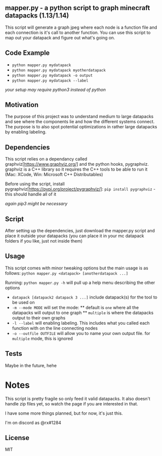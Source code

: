 ## mapper.py - a python script to graph minecraft datapacks (1.13/1.14)

This script will generate a graph jpeg where each node is a function file and each connection is it's call to another function. You can use this script to map out your datapack and figure out what's going on.

## Code Example

* `python mapper.py mydatapack`
* `python mapper.py mydatapack myotherdatapack`
* `python mapper.py mydatapack -o output`
* `python mapper.py mydatapack --label`

*your setup may require python3 instead of python*

## Motivation

The purpose of this project was to understand medium to large datapacks and see where the components lie and how the different systems connect. The purpose is to also spot potential optimizations in rather large datapacks by enabling labeling.

## Dependencies

This script relies on a dependancy called graphviz[https://www.graphviz.org/] and the python hooks, pygraphviz.
graphviz is a C++ library so it requires the C++ tools to be able to run it (Mac: XCode, Win: Microsoft C++ Distributables)

Before using the script, install pygraphviz[https://pypi.org/project/pygraphviz/]:
`pip install pygraphviz` - this should handle all of it

*again pip3 might be necessary*

## Script

After setting up the dependencies, just download the mapper.py script and place it outside your datapacks (you can place it in your mc datapack folders if you like, just not inside them)

## Usage

This script comes with minor tweaking options but the main usage is as follows:
`python mapper.py <datapack> [anotherdatapack ...]`

Running: `python mapper.py -h` will pull up a help menu describing the other options
* `datapack [datapack2 datapack 3 ...]` include datapack(s) for the tool to be used on
* `-m --mode MODE` will set the mode:
  ** default is `one` where all the datapacks will output to one graph
  ** `multiple` is where the datapacks output to their own graphs
* `-l --label` will enabling labeling. This includes what you called each function with on the line connecting nodes
* `-o --outfile OUTFILE` will allow you to name your own output file. for `multiple` mode, this is ignored

## Tests

Maybe in the future, hehe

# Notes

This script is pretty fragile so only feed it valid datapacks. It also doesn't handle zip files yet, so watch the page if you are interested in that.

I have some more things planned, but for now, it's just this.

I'm on discord as @rx#1284 

## License

MIT
